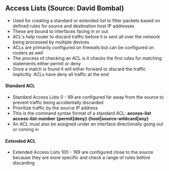 ## Access Lists (Source: David Bombal)

- Used for creating a standard or extended list to filter packets based on defined rules for source and destination host IP addresses
- These are bound to interfaces facing in or out
- ACL's help router to discard traffic before it is sent all over the network being processed by multiple devices
- ACLs are primarily configured on firewalls but can be configured on routers as well 
- The process of checking an ACL is it checks the first rules for matching statements either permit or deny 
- Once a match is found it will either forward or discard the traffic implicitly. ACLs have deny all traffic at the end 

#### Standard ACL
* Standard Access Lists 0 - 99 are configured far away from the source to prevent traffic being accidentally discarded
* Prioritize traffic by the source IP address 
* This is the command syntax format of a standard ACL:
**access-list access-list-number {permit|deny} {host|source-wildcard|any}**
* An ACL must also be assigned under an interface directionally going out or coming in 

#### Extended ACL
- Extended Access Lists 100 - 199 are configured close to the source because they are more specific and check a range of rules before discarding 
